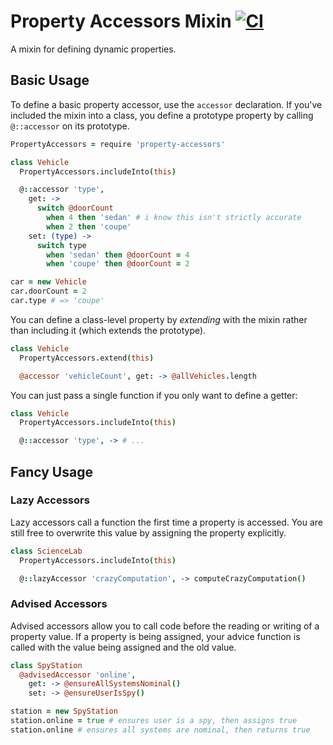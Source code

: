 # Property Accessors Mixin [![CI](https://github.com/pulsar-edit/property-accessors/actions/workflows/ci.yaml/badge.svg)](https://github.com/pulsar-edit/property-accessors/actions/workflows/ci.yaml)

A mixin for defining dynamic properties.

## Basic Usage

To define a basic property accessor, use the `accessor` declaration. If you've included the mixin into a class, you define a prototype property by calling `@::accessor` on its prototype.

```coffee
PropertyAccessors = require 'property-accessors'

class Vehicle
  PropertyAccessors.includeInto(this)

  @::accessor 'type',
    get: ->
      switch @doorCount
        when 4 then 'sedan' # i know this isn't strictly accurate
        when 2 then 'coupe'
    set: (type) ->
      switch type
        when 'sedan' then @doorCount = 4
        when 'coupe' then @doorCount = 2

car = new Vehicle
car.doorCount = 2
car.type # => 'coupe'
```

You can define a class-level property by *extending* with the mixin rather than including it (which extends the prototype).

```coffee
class Vehicle
  PropertyAccessors.extend(this)

  @accessor 'vehicleCount', get: -> @allVehicles.length  
```

You can just pass a single function if you only want to define a getter:

```coffee
class Vehicle
  PropertyAccessors.includeInto(this)

  @::accessor 'type', -> # ...
```

## Fancy Usage

### Lazy Accessors

Lazy accessors call a function the first time a property is accessed. You are still free to overwrite this value by assigning the property explicitly.

```coffee
class ScienceLab
  PropertyAccessors.includeInto(this)

  @::lazyAccessor 'crazyComputation', -> computeCrazyComputation()
```

### Advised Accessors

Advised accessors allow you to call code before the reading or writing of a property value. If a property is being assigned, your advice function is called with the value being assigned and the old value.

```coffee
class SpyStation
  @advisedAccessor 'online',
    get: -> @ensureAllSystemsNominal()
    set: -> @ensureUserIsSpy()

station = new SpyStation
station.online = true # ensures user is a spy, then assigns true
station.online # ensures all systems are nominal, then returns true
```
